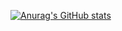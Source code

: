 [![Anurag's GitHub stats](https://github-readme-stats.vercel.app/api?username=5uhwannshow_icons=true&theme=radical)](https://github.com/anuraghazra/github-readme-stats)
